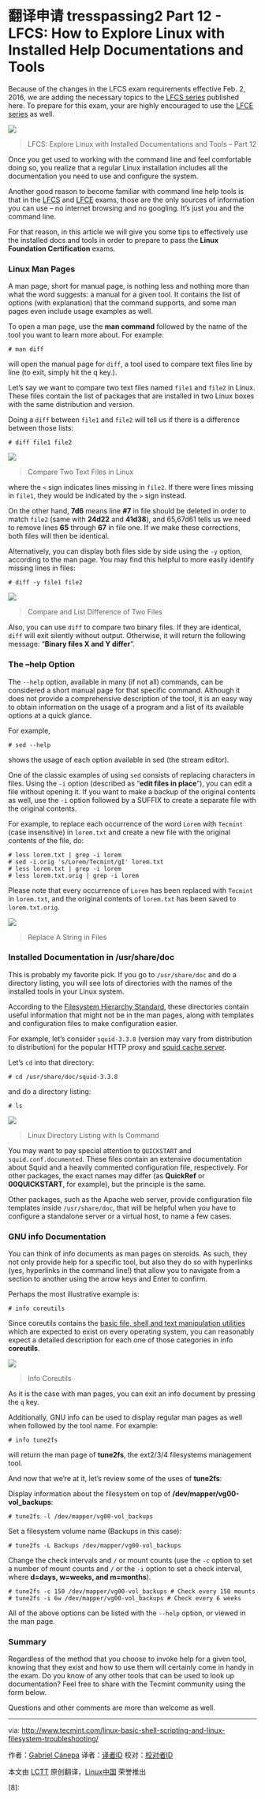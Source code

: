 翻译申请 tresspassing2
Part 12 - LFCS: How to Explore Linux with Installed Help Documentations and Tools
==================================================================================

Because of the changes in the LFCS exam requirements effective Feb. 2, 2016, we are adding the necessary topics to the [LFCS series][1] published here. To prepare for this exam, your are highly encouraged to use the [LFCE series][2] as well.

![](http://www.tecmint.com/wp-content/uploads/2016/03/Explore-Linux-with-Documentation-and-Tools.png)
>LFCS: Explore Linux with Installed Documentations and Tools – Part 12

Once you get used to working with the command line and feel comfortable doing so, you realize that a regular Linux installation includes all the documentation you need to use and configure the system.

Another good reason to become familiar with command line help tools is that in the [LFCS][3] and [LFCE][4] exams, those are the only sources of information you can use – no internet browsing and no googling. It’s just you and the command line.

For that reason, in this article we will give you some tips to effectively use the installed docs and tools in order to prepare to pass the **Linux Foundation Certification** exams.

### Linux Man Pages

A man page, short for manual page, is nothing less and nothing more than what the word suggests: a manual for a given tool. It contains the list of options (with explanation) that the command supports, and some man pages even include usage examples as well.

To open a man page, use the **man command** followed by the name of the tool you want to learn more about. For example:

```
# man diff
```

will open the manual page for `diff`, a tool used to compare text files line by line (to exit, simply hit the q key.).

Let’s say we want to compare two text files named `file1` and `file2` in Linux. These files contain the list of packages that are installed in two Linux boxes with the same distribution and version.

Doing a `diff` between `file1` and `file2` will tell us if there is a difference between those lists:

```
# diff file1 file2
```

![](http://www.tecmint.com/wp-content/uploads/2016/03/Compare-Two-Text-Files-in-Linux.png)
>Compare Two Text Files in Linux

where the `<` sign indicates lines missing in `file2`. If there were lines missing in `file1`, they would be indicated by the `>` sign instead.

On the other hand, **7d6** means line **#7** in file should be deleted in order to match `file2` (same with **24d22** and **41d38**), and 65,67d61 tells us we need to remove lines **65** through **67** in file one. If we make these corrections, both files will then be identical.

Alternatively, you can display both files side by side using the `-y` option, according to the man page. You may find this helpful to more easily identify missing lines in files:

```
# diff -y file1 file2
```

![](http://www.tecmint.com/wp-content/uploads/2016/03/Compare-and-List-Difference-of-Two-Files.png)
>Compare and List Difference of Two Files

Also, you can use `diff` to compare two binary files. If they are identical, `diff` will exit silently without output. Otherwise, it will return the following message: “**Binary files X and Y differ**”.

### The –help Option

The `--help` option, available in many (if not all) commands, can be considered a short manual page for that specific command. Although it does not provide a comprehensive description of the tool, it is an easy way to obtain information on the usage of a program and a list of its available options at a quick glance.

For example,

```
# sed --help
```

shows the usage of each option available in sed (the stream editor).

One of the classic examples of using `sed` consists of replacing characters in files. Using the `-i` option (described as “**edit files in place**”), you can edit a file without opening it. If you want to make a backup of the original contents as well, use the `-i` option followed by a SUFFIX to create a separate file with the original contents.

For example, to replace each occurrence of the word `Lorem` with `Tecmint` (case insensitive) in `lorem.txt` and create a new file with the original contents of the file, do:

```
# less lorem.txt | grep -i lorem
# sed -i.orig 's/Lorem/Tecmint/gI' lorem.txt
# less lorem.txt | grep -i lorem
# less lorem.txt.orig | grep -i lorem
```

Please note that every occurrence of `Lorem` has been replaced with `Tecmint` in `lorem.txt`, and the original contents of `lorem.txt` has been saved to `lorem.txt.orig`.

![](http://www.tecmint.com/wp-content/uploads/2016/03/Replace-A-String-in-File.png)
>Replace A String in Files

### Installed Documentation in /usr/share/doc

This is probably my favorite pick. If you go to `/usr/share/doc` and do a directory listing, you will see lots of directories with the names of the installed tools in your Linux system.

According to the [Filesystem Hierarchy Standard][5], these directories contain useful information that might not be in the man pages, along with templates and configuration files to make configuration easier.

For example, let’s consider `squid-3.3.8` (version may vary from distribution to distribution) for the popular HTTP proxy and [squid cache server][6].

Let’s `cd` into that directory:

```
# cd /usr/share/doc/squid-3.3.8
```

and do a directory listing:

```
# ls
```

![](http://www.tecmint.com/wp-content/uploads/2016/03/List-Files-in-Linux.png)
>Linux Directory Listing with ls Command

You may want to pay special attention to `QUICKSTART` and `squid.conf.documented`. These files contain an extensive documentation about Squid and a heavily commented configuration file, respectively. For other packages, the exact names may differ (as **QuickRef** or **00QUICKSTART**, for example), but the principle is the same.

Other packages, such as the Apache web server, provide configuration file templates inside `/usr/share/doc`, that will be helpful when you have to configure a standalone server or a virtual host, to name a few cases.

### GNU info Documentation

You can think of info documents as man pages on steroids. As such, they not only provide help for a specific tool, but also they do so with hyperlinks (yes, hyperlinks in the command line!) that allow you to navigate from a section to another using the arrow keys and Enter to confirm.

Perhaps the most illustrative example is:

```
# info coreutils
```

Since coreutils contains the [basic file, shell and text manipulation utilities][7] which are expected to exist on every operating system, you can reasonably expect a detailed description for each one of those categories in info **coreutils**.

![](http://www.tecmint.com/wp-content/uploads/2016/03/Info-Coreutils.png)
>Info Coreutils

As it is the case with man pages, you can exit an info document by pressing the `q` key.

Additionally, GNU info can be used to display regular man pages as well when followed by the tool name. For example:

```
# info tune2fs
```

will return the man page of **tune2fs**, the ext2/3/4 filesystems management tool.

And now that we’re at it, let’s review some of the uses of **tune2fs**:

Display information about the filesystem on top of **/dev/mapper/vg00-vol_backups**:

```
# tune2fs -l /dev/mapper/vg00-vol_backups
```

Set a filesystem volume name (Backups in this case):

```
# tune2fs -L Backups /dev/mapper/vg00-vol_backups
```

Change the check intervals and `/` or mount counts (use the `-c` option to set a number of mount counts and `/` or the  `-i` option to set a check interval, where **d=days, w=weeks, and m=months**).

```
# tune2fs -c 150 /dev/mapper/vg00-vol_backups # Check every 150 mounts
# tune2fs -i 6w /dev/mapper/vg00-vol_backups # Check every 6 weeks
```

All of the above options can be listed with the `--help` option, or viewed in the man page.

### Summary

Regardless of the method that you choose to invoke help for a given tool, knowing that they exist and how to use them will certainly come in handy in the exam. Do you know of any other tools that can be used to look up documentation? Feel free to share with the Tecmint community using the form below.

Questions and other comments are more than welcome as well.

--------------------------------------------------------------------------------

via: http://www.tecmint.com/linux-basic-shell-scripting-and-linux-filesystem-troubleshooting/

作者：[Gabriel Cánepa][a]
译者：[译者ID](https://github.com/译者ID)
校对：[校对者ID](https://github.com/校对者ID)

本文由 [LCTT](https://github.com/LCTT/TranslateProject) 原创翻译，[Linux中国](https://linux.cn/) 荣誉推出

[a]:http://www.tecmint.com/author/gacanepa/
[1]: http://www.tecmint.com/sed-command-to-create-edit-and-manipulate-files-in-linux/
[2]: http://www.tecmint.com/installing-network-services-and-configuring-services-at-system-boot/
[3]: http://www.tecmint.com/sed-command-to-create-edit-and-manipulate-files-in-linux/
[4]: http://www.tecmint.com/installing-network-services-and-configuring-services-at-system-boot/
[5]: http://www.tecmint.com/linux-directory-structure-and-important-files-paths-explained/
[6]: http://www.tecmint.com/configure-squid-server-in-linux/
[7]: http://www.tecmint.com/sed-command-to-create-edit-and-manipulate-files-in-linux/
[8]: 
